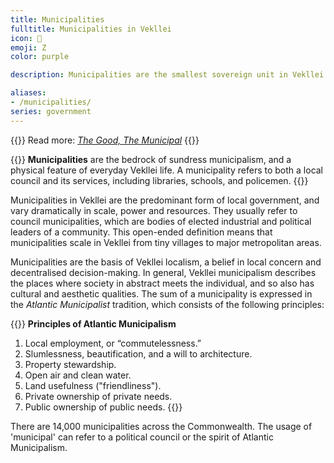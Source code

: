 ```yaml
---
title: Municipalities
fulltitle: Municipalities in Vekllei
icon: 🌺
emoji: Ζ
color: purple

description: Municipalities are the smallest sovereign unit in Vekllei federalism, and are a form of local government in Vekllei.

aliases:
- /municipalities/
series: government
---
```

{{<note advice>}}
Read more: *[The Good, The Municipal](/stories/municipal/)*
{{</note>}}

{{<note panel >}}
**Municipalities** are the bedrock of sundress municipalism, and a physical feature of everyday Vekllei life. A municipality refers to both a local council and its services, including libraries, schools, and policemen.
{{</note>}}

Municipalities in Vekllei are the predominant form of local government, and vary dramatically in scale, power and resources. They usually refer to council municipalities, which are bodies of elected industrial and political leaders of a community. This open-ended definition means that municipalities scale in Vekllei from tiny villages to major metropolitan areas.

Municipalities are the basis of Vekllei localism, a belief in local concern and decentralised decision-making. In general, Vekllei municipalism describes the places where society in abstract meets the individual, and so also has cultural and aesthetic qualities. The sum of a municipality is expressed in the *Atlantic Municipalist* tradition, which consists of the following principles:

{{<note>}}
**Principles of Atlantic Municipalism**
1. Local employment, or “commutelessness.”
2. Slumlessness, beautification, and a will to architecture.
3. Property stewardship.
4. Open air and clean water.
5. Land usefulness ("friendliness").
6. Private ownership of private needs.
7. Public ownership of public needs.
{{</note>}}

There are 14,000 municipalities across the Commonwealth. The usage of 'municipal' can refer to a political council or the spirit of Atlantic Municipalism.
